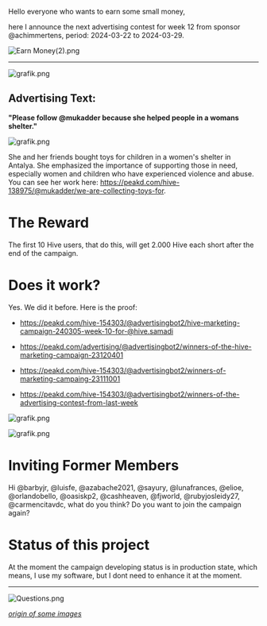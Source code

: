 Hello everyone who wants to earn some small money,

here I announce the next advertising contest for week 12 from sponsor @achimmertens, period: 2024-03-22 to 2024-03-29.

![Earn Money(2).png](https://files.peakd.com/file/peakd-hive/achimmertens/AKAr2pK3Nw7DhpREEcx2yQ1dSe3BQ4KKDFLKAWjNL9Ni952afaaKuqX68gTapsB.png)

---

![grafik.png](https://files.peakd.com/file/peakd-hive/advertisingbot2/23zbKpafXUuXqcgN1UqE4ELLLjBk6HWR7VCHXMBWeuuhHvjVr9V26Vu632H51AX3QEB1Q.png)

## Advertising Text:
**"Please follow @mukadder because she helped people in a womans shelter."**

![grafik.png](https://files.peakd.com/file/peakd-hive/advertisingbot2/EpnDF7XjUzRvHbukYSaPzgLofEeP2bKekjBmuA9oo8mHW8BAv1i1sGfdg5fHShUuuSn.png)

She and her friends bought toys for children in a women's shelter in Antalya. She emphasized the importance of supporting those in need, especially women and children who have experienced violence and abuse. You can see her work here: https://peakd.com/hive-138975/@mukadder/we-are-collecting-toys-for.


# The Reward

The first 10 Hive users, that do this, will get 2.000 Hive each short after the end of the campaign.


# Does it work?
Yes. We did it before. Here is the proof:

* https://peakd.com/hive-154303/@advertisingbot2/hive-marketing-campaign-240305-week-10-for-@hive.samadi 
* https://peakd.com/advertising/@advertisingbot2/winners-of-the-hive-marketing-campaign-23120401 
* https://peakd.com/hive-154303/@advertisingbot2/winners-of-marketing-campaing-23111001
* https://peakd.com/hive-154303/@advertisingbot2/winners-of-the-advertising-contest-from-last-week

![grafik.png](https://files.peakd.com/file/peakd-hive/advertisingbot2/23vrtfBe9soddee9UwH688PMyJYa2GjTPDpiV9s9mAwMHwp7AWurWJanpDDMtpQJx9z89.png)

![grafik.png](https://files.peakd.com/file/peakd-hive/achimmertens/23wghGTaUFS6SsidPJ6d5QqyM3cxpzSj2PMQ8r2XZSWHeBAi2jC4e7JdmyTWL8DbtYTpc.png)

# Inviting Former Members
Hi @barbyjr, @luisfe, @azabache2021, @sayury, @lunafrances, @elioe, @orlandobello, @oasiskp2, @cashheaven, @fjworld, @rubyjosleidy27, @carmencitavdc,
what do you think? Do you want to join the campaign again?

# Status of this project

At the moment the campaign developing status is in production state, which means, I use my software, but I dont need to enhance it at the moment.

---

![Questions.png](https://files.peakd.com/file/peakd-hive/achimmertens/AKKRqJt1qnuNodPEACGiuC9iauEfvSWwo3w9ACbwELDzPg5VpvwJCsfsA8ptwYH.png)

*[origin of some images](https://photofunia.com/)*
